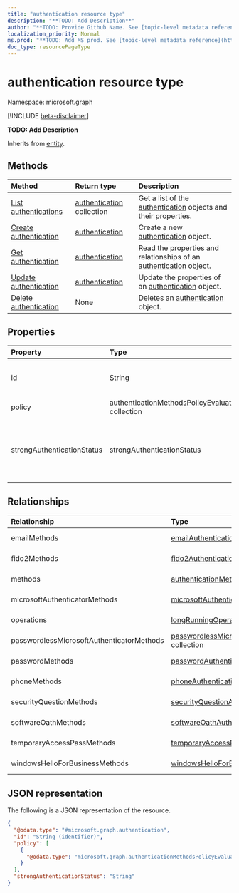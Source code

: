 ```yaml
---
title: "authentication resource type"
description: "**TODO: Add Description**"
author: "**TODO: Provide Github Name. See [topic-level metadata reference](https://msgo.azurewebsites.net/add/document/guidelines/metadata.html#topic-level-metadata)**"
localization_priority: Normal
ms.prod: "**TODO: Add MS prod. See [topic-level metadata reference](https://msgo.azurewebsites.net/add/document/guidelines/metadata.html#topic-level-metadata)**"
doc_type: resourcePageType
---
```


# authentication resource type

Namespace: microsoft.graph

[!INCLUDE [beta-disclaimer](../../includes/beta-disclaimer.md)]

**TODO: Add Description**


Inherits from [entity](../resources/entity.md).

## Methods
|Method|Return type|Description|
|:---|:---|:---|
|[List authentications](../api/authentication-list.md)|[authentication](../resources/authentication.md) collection|Get a list of the [authentication](../resources/authentication.md) objects and their properties.|
|[Create authentication](../api/authentication-create.md)|[authentication](../resources/authentication.md)|Create a new [authentication](../resources/authentication.md) object.|
|[Get authentication](../api/authentication-get.md)|[authentication](../resources/authentication.md)|Read the properties and relationships of an [authentication](../resources/authentication.md) object.|
|[Update authentication](../api/authentication-update.md)|[authentication](../resources/authentication.md)|Update the properties of an [authentication](../resources/authentication.md) object.|
|[Delete authentication](../api/authentication-delete.md)|None|Deletes an [authentication](../resources/authentication.md) object.|

## Properties
|Property|Type|Description|
|:---|:---|:---|
|id|String|**TODO: Add Description** Inherited from [entity](../resources/entity.md)|
|policy|[authenticationMethodsPolicyEvaluation](../resources/authenticationmethodspolicyevaluation.md) collection|**TODO: Add Description**|
|strongAuthenticationStatus|strongAuthenticationStatus|**TODO: Add Description**. Possible values are: `none`, `perUserMfaEnabled`, `perUserMfaEnforced`, `unknownFutureValue`.|

## Relationships
|Relationship|Type|Description|
|:---|:---|:---|
|emailMethods|[emailAuthenticationMethod](../resources/emailauthenticationmethod.md) collection|**TODO: Add Description**|
|fido2Methods|[fido2AuthenticationMethod](../resources/fido2authenticationmethod.md) collection|**TODO: Add Description**|
|methods|[authenticationMethod](../resources/authenticationmethod.md) collection|**TODO: Add Description**|
|microsoftAuthenticatorMethods|[microsoftAuthenticatorAuthenticationMethod](../resources/microsoftauthenticatorauthenticationmethod.md) collection|**TODO: Add Description**|
|operations|[longRunningOperation](../resources/longrunningoperation.md) collection|**TODO: Add Description**|
|passwordlessMicrosoftAuthenticatorMethods|[passwordlessMicrosoftAuthenticatorAuthenticationMethod](../resources/passwordlessmicrosoftauthenticatorauthenticationmethod.md) collection|**TODO: Add Description**|
|passwordMethods|[passwordAuthenticationMethod](../resources/passwordauthenticationmethod.md) collection|**TODO: Add Description**|
|phoneMethods|[phoneAuthenticationMethod](../resources/phoneauthenticationmethod.md) collection|**TODO: Add Description**|
|securityQuestionMethods|[securityQuestionAuthenticationMethod](../resources/securityquestionauthenticationmethod.md) collection|**TODO: Add Description**|
|softwareOathMethods|[softwareOathAuthenticationMethod](../resources/softwareoathauthenticationmethod.md) collection|**TODO: Add Description**|
|temporaryAccessPassMethods|[temporaryAccessPassAuthenticationMethod](../resources/temporaryaccesspassauthenticationmethod.md) collection|**TODO: Add Description**|
|windowsHelloForBusinessMethods|[windowsHelloForBusinessAuthenticationMethod](../resources/windowshelloforbusinessauthenticationmethod.md) collection|**TODO: Add Description**|

## JSON representation
The following is a JSON representation of the resource.
<!-- {
  "blockType": "resource",
  "keyProperty": "id",
  "@odata.type": "microsoft.graph.authentication",
  "baseType": "microsoft.graph.entity",
  "openType": false
}
-->
``` json
{
  "@odata.type": "#microsoft.graph.authentication",
  "id": "String (identifier)",
  "policy": [
    {
      "@odata.type": "microsoft.graph.authenticationMethodsPolicyEvaluation"
    }
  ],
  "strongAuthenticationStatus": "String"
}
```

